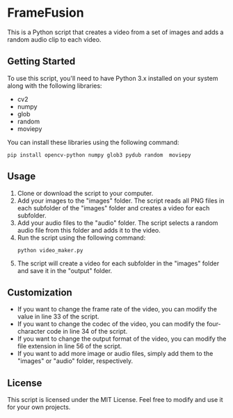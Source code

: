   <body>
    <h1>FrameFusion</h1>
    <p>This is a Python script that creates a video from a set of images and adds a random audio clip to each video.</p>
    <h2>Getting Started</h2>
    <p>To use this script, you'll need to have Python 3.x installed on your system along with the following libraries:</p>
    <ul>
      <li>cv2</li>
      <li>numpy</li>
      <li>glob</li>
      <li>random</li>
      <li>moviepy</li>
    </ul>
    <p>You can install these libraries using the following command:</p>
    <pre><code>pip install opencv-python numpy glob3 pydub random  moviepy</code></pre>
    <h2>Usage</h2>
    <ol>
      <li>Clone or download the script to your computer.</li>
      <li>Add your images to the "images" folder. The script reads all PNG files in each subfolder of the "images" folder and creates a video for each subfolder.</li>
      <li>Add your audio files to the "audio" folder. The script selects a random audio file from this folder and adds it to the video.</li>
      <li>Run the script using the following command:</li>
      <pre><code>python video_maker.py</code></pre>
      <li>The script will create a video for each subfolder in the "images" folder and save it in the "output" folder.</li>
    </ol>
    <h2>Customization</h2>
    <ul>
      <li>If you want to change the frame rate of the video, you can modify the value in line 33 of the script.</li>
      <li>If you want to change the codec of the video, you can modify the four-character code in line 34 of the script.</li>
      <li>If you want to change the output format of the video, you can modify the file extension in line 56 of the script.</li>
      <li>If you want to add more image or audio files, simply add them to the "images" or "audio" folder, respectively.</li>
    </ul>
    <h2>License</h2>
    <p>This script is licensed under the MIT License. Feel free to modify and use it for your own projects.</p>
  </body>
